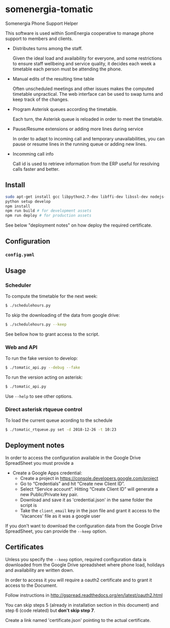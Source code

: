 # somenergia-tomatic

Somenergia Phone Support Helper

This software is used within SomEnergia cooperative to manage phone support to members and clients.

- Distributes turns among the staff.

	Given the ideal load and availability for everyone, and some restrictions
	to ensure staff wellbeing and service quality,
	it decides each week a timetable each person must be attending the phone.

- Manual edits of the resulting time table

	Often unscheduled meetings and other issues makes the computed timetable unpractical.
	The web interface can be used to swap turns and keep track of the changes.

- Program Asterisk queues according the timetable.

	Each turn, the Asterisk queue is reloaded in order to meet the timetable.

- Pause/Resume extensions or adding more lines during service

	In order to adapt to incoming call and temporary unavailabilities,
	you can pause or resume lines in the running queue or adding
	new lines.

- Incomming call info

	Call id is used to retrieve information from the ERP useful
	for resolving calls faster and better.



## Install


```bash
sudo apt-get install gcc libpython2.7-dev libffi-dev libssl-dev nodejs-legacy npm
python setup develop
npm install
npm run build # for development assets
npm run deploy # for production assets
```

See below "deployment notes" on how deploy the required certificate.

## Configuration

### `config.yaml`

## Usage

### Scheduler

To compute the timetable for the next week:

```bash
$ ./schedulehours.py
```

To skip the downloading of the data from google drive:

```bash
$ ./schedulehours.py --keep
```

See bellow how to grant access to the script.

### Web and API

To run the fake version to develop:

```bash
$ ./tomatic_api.py --debug --fake
```

To run the version acting on asterisk:

```bash
$ ./tomatic_api.py
```

Use `--help` to see other options.


### Direct asterisk rtqueue control

To load the current queue acording to the schedule

```bash
$ ./tomatic_rtqueue.py set -d 2018-12-26 -t 10:23
```


## Deployment notes

In order to access the configuration available in the Google Drive SpreadSheet
you must provide a 

- Create a Google Apps credential:
    - Create a project in https://console.developers.google.com/project
    - Go to “Credentials” and hit “Create new Client ID”.
    - Select “Service account”. Hitting “Create Client ID” will generate a new
      Public/Private key pair.
    - Download and save it as 'credential.json' in the same folder the script is
    - Take the `client_email` key in the json file and grant it access to the
      'Vacances' file as it was a google user

If you don't want to download the configuration data from the Google Drive
SpreadSheet, you can provide the `--keep` option.


## Certificates

Unless you specify the `--keep` option, required configuration data is
downloaded from the Google Drive spreadsheet where phone load, holidays and
availability are written down.

In order to access it you will require a oauth2 certificate and to grant it
access to the Document.

Follow instructions in http://gspread.readthedocs.org/en/latest/oauth2.html

You can skip steps 5 (already in installation section in this document) and
step 6 (code related) but **don't skip step 7**.

Create a link named 'certificate.json' pointing to the actual certificate.





























